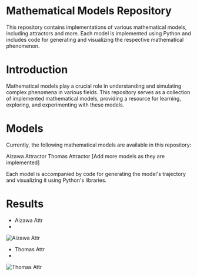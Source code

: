 # Mathematical Models Repository

This repository contains implementations of various mathematical models, including attractors and more. Each model is implemented using Python and includes code for generating and visualizing the respective mathematical phenomenon.

# Introduction
Mathematical models play a crucial role in understanding and simulating complex phenomena in various fields. This repository serves as a collection of implemented mathematical models, providing a resource for learning, exploring, and experimenting with these models.

# Models
Currently, the following mathematical models are available in this repository:

Aizawa Attractor
Thomas Attractor
[Add more models as they are implemented]

Each model is accompanied by code for generating the model's trajectory and visualizing it using Python's libraries.

# Results
- Aizawa Attr
- 
![Aizawa Attr](https://github.com/Adam-Rix/Math/assets/113460620/48a630d8-e50b-456b-8d82-8976b3e8d608)
- Thomas Attr
-
![Thomas Attr](https://github.com/Adam-Rix/Math/assets/113460620/3a02fe07-3b3e-4073-bb28-dfd8d1cfcd57)

